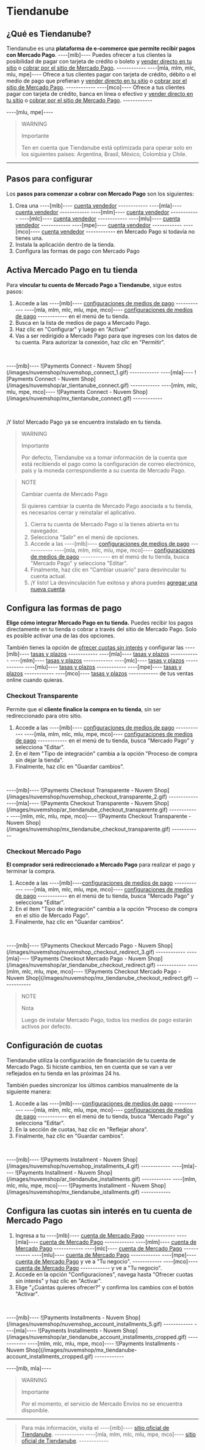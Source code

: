 # Tiendanube
## ¿Qué es Tiendanube?

Tiendanube es una **plataforma de e-commerce que permite recibir pagos con Mercado Pago**. ----[mlb]---- Puedes ofrecer a tus clientes la posibilidad de pagar con tarjeta de crédito o boleto y [vender directo en tu sitio](#bookmark_checkout_transparente) o [cobrar por el sitio de Mercado Pago](#bookmark_checkout_mercado_pago). ------------ ----[mla, mlm, mlc, mlu, mpe]---- Ofrece a tus clientes pagar con tarjeta de crédito, débito o el medio de pago que prefieran y [vender directo en tu sitio](#bookmark_checkout_transparente) o [cobrar por el sitio de Mercado Pago](#bookmark_checkout_mercado_pago). ------------ ----[mco]---- Ofrece a tus clientes pagar con tarjeta de crédito, banca en línea o efectivo y [vender directo en tu sitio](#bookmark_checkout_transparente) o [cobrar por el sitio de Mercado Pago](#bookmark_checkout_mercado_pago). ------------

<!-- -->
----[mlu, mpe]----
> WARNING
>
> Importante
>
> Ten en cuenta que Tiendanube está optimizada para operar solo en los siguientes países: Argentina, Brasil, México, Colombia y Chile.
------------

## Pasos para configurar

Los **pasos para comenzar a cobrar con Mercado Pago** son los siguientes:


1. Crea una ----[mlb]---- [cuenta vendedor](https://www.mercadopago.com.br/activities) ------------ ----[mla]---- [cuenta vendedor](https://www.mercadopago.com.ar/activities) ------------ ----[mlm]---- [cuenta vendedor](https://www.mercadopago.com.mx/activities) ------------ ----[mlc]---- [cuenta vendedor](https://www.mercadopago.cl/activities) ------------ ----[mlu]---- [cuenta vendedor](https://www.mercadopago.com.uy/activities) ------------ ----[mpe]---- [cuenta vendedor](https://www.mercadopago.com.pe/activities) ------------ ----[mco]---- [cuenta vendedor](https://www.mercadopago.com.co/activities) ------------ en Mercado Pago si todavía no tienes una.
2. Instala la aplicación dentro de la tienda.
3. Configura las formas de pago con Mercado Pago

## Activa Mercado Pago en tu tienda

Para **vincular tu cuenta de Mercado Pago a Tiendanube**, sigue estos pasos:

1. Accede a las ----[mlb]---- [configuraciones de medios de pago](https://lojavirtualnuvem.com.br/admin/payments/) ------------ ----[mla, mlm, mlc, mlu, mpe, mco]---- [configuraciones de medios de pago](https://mitiendanube.com/admin/payments/) ------------ en el menú de tu tienda.
2. Busca en la lista de medios de pago a Mercado Pago.
3. Haz clic en "Configurar" y luego en "Activar"
4. Vas a ser redirigido a Mercado Pago para que ingreses con los datos de tu cuenta. Para autorizar la conexión, haz clic en "Permitir".
<p>&nbsp;</p>
----[mlb]----     ![Payments Connect - Nuvem Shop](/images/nuvemshop/nuvemshop_connect_1.gif) ------------ ----[mla]----     ![Payments Connect - Nuvem Shop](/images/nuvemshop/ar_tientanube_connect.gif) ------------
----[mlm, mlc, mlu, mpe, mco]----     ![Payments Connect - Nuvem Shop](/images/nuvemshop/mx_tientanube_connect.gif) ------------
<p>&nbsp;</p>
¡Y listo! Mercado Pago ya se encuentra instalado en tu tienda.

> WARNING
>
> Importante
>
> Por defecto, Tiendanube va a tomar información de la cuenta que está recibiendo el pago como la configuración de correo electrónico, país y la moneda correspondiente a su cuenta de Mercado Pago.

<!-- -->
> NOTE
>
> Cambiar cuenta de Mercado Pago
>
> Si quieres cambiar la cuenta de Mercado Pago asociada a tu tienda, es necesarios cerrar y reinstalar el aplicativo.
>
> 1. Cierra tu cuenta de Mercado Pago si la tienes abierta en tu navegador.
> 2. Selecciona "Salir" en el menú de opciones.
> 3. Accede a las ----[mlb]---- [configuraciones de medios de pago](https://lojavirtualnuvem.com.br/admin/payments/) ------------ ----[mla, mlm, mlc, mlu, mpe, mco]---- [configuraciones de medios de pago](https://mitiendanube.com/admin/payments/) ------------ en el menú de tu tienda, busca "Mercado Pago" y selecciona "Editar".
> 4. Finalmente, haz clic en "Cambiar usuario" para desvincular tu cuenta actual.
> 5. ¡Y listo! La desvinculación fue exitosa y ahora puedes [agregar una nueva cuenta](#bookmark_activa_mercado_pago_en_tu_tienda).

## Configura las formas de pago

**Elige cómo integrar Mercado Pago en tu tienda.** Puedes recibir los pagos directamente en tu tienda o cobrar a través del sitio de Mercado Pago. Solo es posible activar una de las dos opciones.

También tienes la opción de [ofrecer cuotas sin interés](#bookmark_configura_las_cuotas_sin_interés_en_tu_cuenta_de_mercado_pago) y configurar las ----[mlb]---- [tasas y plazos](https://www.mercadopago.com.br/settings/release-options) ------------ ----[mla]---- [tasas y plazos](https://www.mercadopago.com.ar/settings/release-options) ------------ ----[mlm]---- [tasas y plazos](https://www.mercadopago.com.mx/settings/release-options) ------------ ----[mlc]---- [tasas y plazos](https://www.mercadopago.cl/settings/release-options) ------------ ----[mlu]---- [tasas y plazos](https://www.mercadopago.com.uy/settings/release-options) ------------ ----[mpe]---- [tasas y plazos](https://www.mercadopago.com.pe/settings/release-options) ------------ ----[mco]---- [tasas y plazos](https://www.mercadopago.com.co/settings/release-options) ------------ de tus ventas online cuando quieras.


### Checkout Transparente

Permite que el **cliente finalice la compra en tu tienda**, sin ser redireccionado para otro sitio.


1. Accede a las ----[mlb]---- [configuraciones de medios de pago](https://lojavirtualnuvem.com.br/admin/payments/) ------------ ----[mla, mlm, mlc, mlu, mpe, mco]---- [configuraciones de medios de pago](https://mitiendanube.com/admin/payments/) ------------ en el menú de tu tienda, busca "Mercado Pago" y selecciona "Editar".
2. En el ítem "Tipo de integración" cambia a la opción "Proceso de compra sin dejar la tienda".
3. Finalmente, haz clic en "Guardar cambios".
<p>&nbsp;</p>
----[mlb]----    ![Payments Checkout Transparente - Nuvem Shop](/images/nuvemshop/nuvemshop_checkout_transparente_2.gif) ------------ ----[mla]----    ![Payments Checkout Transparente - Nuvem Shop](/images/nuvemshop/ar_tiendanube_checkout_transparente.gif) ------------ ----[mlm, mlc, mlu, mpe, mco]----    ![Payments Checkout Transparente - Nuvem Shop](/images/nuvemshop/mx_tiendanube_checkout_transparente.gif) ------------


### Checkout Mercado Pago

**El comprador será redireccionado a Mercado Pago** para realizar el pago y terminar la compra.

1. Accede a las ----[mlb]----[configuraciones de medios de pago](https://lojavirtualnuvem.com.br/admin/payments/) ------------ ----[mla, mlm, mlc, mlu, mpe, mco]---- [configuraciones de medios de pago](https://mitiendanube.com/admin/payments/) ------------ en el menú de tu tienda, busca "Mercado Pago" y selecciona "Editar".
2. En el ítem "Tipo de integración" cambia a la opción "Proceso de compra en el sitio de Mercado Pago".
3. Finalmente, haz clic en "Guardar cambios".
<p>&nbsp;</p>
----[mlb]----    ![Payments Checkout Mercado Pago - Nuvem Shop](/images/nuvemshop/nuvemshop_checkout_redirect_3.gif) ------------ ----[mla]----    ![Payments Checkout Mercado Pago - Nuvem Shop](/images/nuvemshop/ar_tiendanube_checkout_redirect.gif) ------------ ----[mlm, mlc, mlu, mpe, mco]----    ![Payments Checkout Mercado Pago - Nuvem Shop](/images/nuvemshop/mx_tiendanube_checkout_redirect.gif) ------------

> NOTE
>
> Nota
>
> Luego de instalar Mercado Pago, todos los medios de pago estarán activos por defecto.

## Configuración de cuotas

Tiendanube utiliza la configuración de financiación de tu cuenta de Mercado Pago. Si hiciste cambios, ten en cuenta que se van a ver reflejados en tu tienda en las próximas 24 hs.

También puedes sincronizar los últimos cambios manualmente de la siguiente manera:

1. Accede a las ----[mlb]----[configuraciones de medios de pago](https://lojavirtualnuvem.com.br/admin/payments/) ------------ ----[mla, mlm, mlc, mlu, mpe, mco]---- [configuraciones de medios de pago](https://mitiendanube.com/admin/payments/) ------------ en el menú de tu tienda, busca "Mercado Pago" y selecciona "Editar".
2. En la sección de cuotas, haz clic en "Reflejar ahora".
3. Finalmente, haz clic en "Guardar cambios".
<p>&nbsp;</p>
----[mlb]----    ![Payments Installment - Nuvem Shop](/images/nuvemshop/nuvemshop_installments_4.gif) ------------ ----[mla]----    ![Payments Installment - Nuvem Shop](/images/nuvemshop/ar_tiendanube_installments.gif) ------------ ----[mlm, mlc, mlu, mpe, mco]----    ![Payments Installment - Nuvem Shop](/images/nuvemshop/mx_tiendanube_istallments.gif) ------------


## Configura las cuotas sin interés en tu cuenta de Mercado Pago

1. Ingresa a tu ----[mlb]---- [cuenta de Mercado Pago](https://www.mercadopago.com.br/business#from-section=menu) ------------ ----[mla]---- [cuenta de Mercado Pago](https://www.mercadopago.com.ar/business#from-section=menu) ------------ ----[mlm]---- [cuenta de Mercado Pago](https://www.mercadopago.com.mx/business#from-section=menu) ------------ ----[mlc]---- [cuenta de Mercado Pago](https://www.mercadopago.cl/business#from-section=menu) ------------ ----[mlu]---- [cuenta de Mercado Pago](https://www.mercadopago.com.uy/business#from-section=menu) ------------ ----[mpe]---- [cuenta de Mercado Pago](https://www.mercadopago.com.pe/business#from-section=menu) y ve a "Tu negocio". ------------ ----[mco]---- [cuenta de Mercado Pago](https://www.mercadopago.co/business#from-section=menu) ------------ y ve a "Tu negocio".
2. Accede en la opción "Configuraciones", navega hasta "Ofrecer cuotas sin interés" y haz clic en "Activar".
3. Elige "¿Cuántas quieres ofrecer?" y confirma los cambios con el botón "Activar".
<p>&nbsp;</p>
----[mlb]----    ![Payments Installments - Nuvem Shop](/images/nuvemshop/nuvemshop_account_installments_5.gif) ------------ ----[mla]----    ![Payments Installments - Nuvem Shop](/images/nuvemshop/ar_tiendanube_account_installments_cropped.gif) ------------ ----[mlm, mlc, mlu, mpe, mco]----
    ![Payments Installments - Nuvem Shop](/images/nuvemshop/mx_tiendanube-account_installments_cropped.gif) ------------

<!-- -->
----[mlb, mla]----
> WARNING
>
> Importante
>
> Por el momento, el servicio de Mercado Envíos no se encuentra disponible.
------------

<!-- -->
> Para más información, visita el ----[mlb]---- [sitio oficial de Tiendanube](https://www.nuvemshop.com.br/). ------------ ----[mla, mlm, mlc, mlu, mpe, mco]---- [sitio oficial de Tiendanube](https://www.tiendanube.com/). ------------
